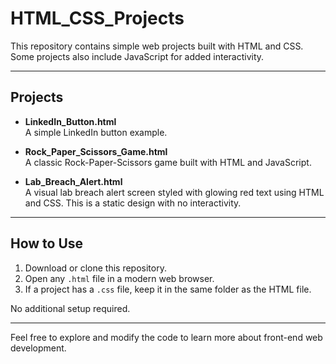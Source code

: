 # HTML_CSS_Projects

This repository contains simple web projects built with HTML and CSS. Some projects also include JavaScript for added interactivity.

---

## Projects

- **LinkedIn_Button.html**  
  A simple LinkedIn button example.

- **Rock_Paper_Scissors_Game.html**  
  A classic Rock-Paper-Scissors game built with HTML and JavaScript.

- **Lab_Breach_Alert.html**  
  A visual lab breach alert screen styled with glowing red text using HTML and CSS. This is a static design with no interactivity.

---

## How to Use

1. Download or clone this repository.  
2. Open any `.html` file in a modern web browser.  
3. If a project has a `.css` file, keep it in the same folder as the HTML file.

No additional setup required.

---

Feel free to explore and modify the code to learn more about front-end web development.
